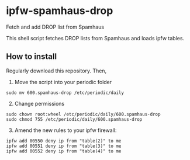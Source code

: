 # ipfw-spamhaus-drop
Fetch and add DROP list from Spamhaus

This shell script fetches DROP lists from Spamhaus and loads ipfw tables.

## How to install
Regularly download this repository. Then,

1. Move the script into your periodic folder
```
sudo mv 600.spamhaus-drop /etc/periodic/daily
```

2. Change permissions
```
sudo chown root:wheel /etc/periodic/daily/600.spamhaus-drop
sudo chmod 755 /etc/periodic/daily/600.spamhaus-drop
```

3. Amend the new rules to your ipfw firewall:
```
ipfw add 00550 deny ip from "table(2)" to me
ipfw add 00551 deny ip from "table(3)" to me
ipfw add 00552 deny ip from "table(4)" to me
```
